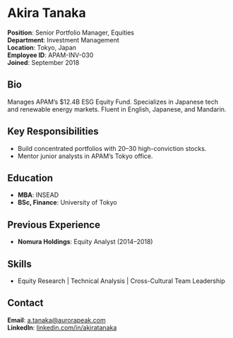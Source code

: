 # Akira Tanaka  
**Position**: Senior Portfolio Manager, Equities  
**Department**: Investment Management  
**Location**: Tokyo, Japan  
**Employee ID**: APAM-INV-030  
**Joined**: September 2018  

## Bio  
Manages APAM’s $12.4B ESG Equity Fund. Specializes in Japanese tech and renewable energy markets. Fluent in English, Japanese, and Mandarin.  

## Key Responsibilities  
- Build concentrated portfolios with 20–30 high-conviction stocks.  
- Mentor junior analysts in APAM’s Tokyo office.  

## Education  
- **MBA**: INSEAD  
- **BSc, Finance**: University of Tokyo  

## Previous Experience  
- **Nomura Holdings**: Equity Analyst (2014–2018)  

## Skills  
- Equity Research | Technical Analysis | Cross-Cultural Team Leadership  

## Contact  
**Email**: [a.tanaka@aurorapeak.com](mailto:a.tanaka@aurorapeak.com)  
**LinkedIn**: [linkedin.com/in/akiratanaka](https://linkedin.com/in/akiratanaka)  